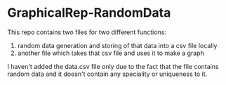 # GraphicalRep-RandomData
This repo contains two files for two different functions:
1) random data generation and storing of that data into a csv file locally
2) another file which takes that csv file and uses it to make a graph

I haven't added the data.csv file only due to the fact that the file contains random data 
and it doesn't contain any speciality or uniqueness to it.
